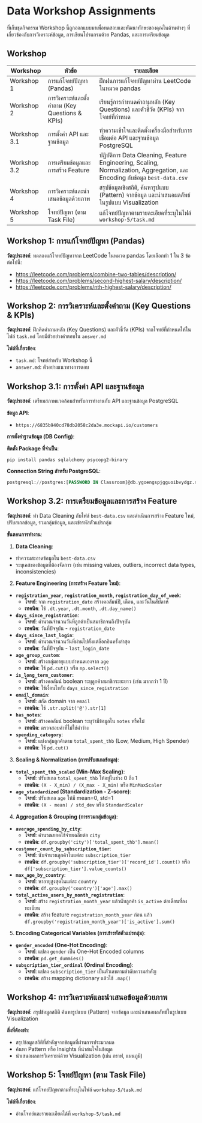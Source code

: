 # Data Workshop Assignments

ที่เก็บชุดกิจกรรม Workshop นี้ถูกออกแบบมาเพื่อทดสอบและพัฒนาทักษะของคุณในด้านต่างๆ ที่เกี่ยวข้องกับการวิเคราะห์ข้อมูล, การเขียนโปรแกรมด้วย Pandas, และการเตรียมข้อมูล

## Workshop

| Workshop     | หัวข้อ                                                              | รายละเอียด                                                                                                                                                                       |
|--------------|--------------------------------------------------------------------|--------------------------------------------------------------------------------------------------------------------------------------------------------------------------------|
| Workshop 1   | การแก้โจทย์ปัญหา (Pandas)                                            | ฝึกฝนการแก้โจทย์ปัญหาผ่าน LeetCode ในหมวด pandas                                                                                                                                    |
| Workshop 2   | การวิเคราะห์และตั้งคำถาม (Key Questions & KPIs)                         | เรียนรู้การกำหนดคำถามหลัก (Key Questions) และตัวชี้วัด (KPIs) จากโจทย์ที่กำหนด                                                                                                         |
| Workshop 3.1 | การตั้งค่า API และฐานข้อมูล                                                | ทำความเข้าใจและติดตั้งเครื่องมือสำหรับการเชื่อมต่อ API และฐานข้อมูล PostgreSQL                                                                                                            |
| Workshop 3.2 | การเตรียมข้อมูลและการสร้าง Feature                                      | ปฏิบัติการ Data Cleaning, Feature Engineering, Scaling, Normalization, Aggregation, และ Encoding กับข้อมูล `best-data.csv`                                                         |
| Workshop 4   | การวิเคราะห์และนำเสนอข้อมูลด้วยภาพ                                        | สรุปข้อมูลเชิงสถิติ, ค้นหารูปแบบ (Pattern) จากข้อมูล และนำเสนอผลลัพธ์ในรูปแบบ Visualization                                                                                             |
| Workshop 5   | โจทย์ปัญหา (ตาม Task File)                                             | แก้โจทย์ปัญหาตามรายละเอียดที่ระบุในไฟล์ `workshop-5/task.md`                                                                                                                       |

## Workshop 1: การแก้โจทย์ปัญหา (Pandas)

**วัตถุประสงค์**: ทดลองแก้โจทย์ปัญหาจาก LeetCode ในหมวด pandas โดยเลือกทำ 1 ใน 3 ข้อต่อไปนี้:

- https://leetcode.com/problems/combine-two-tables/description/
- https://leetcode.com/problems/second-highest-salary/description/
- https://leetcode.com/problems/nth-highest-salary/description/

## Workshop 2: การวิเคราะห์และตั้งคำถาม (Key Questions & KPIs)

**วัตถุประสงค์**: ฝึกคิดคำถามหลัก (Key Questions) และตัวชี้วัด (KPIs) จากโจทย์ที่กำหนดให้ในไฟล์ `task.md` โดยมีตัวอย่างคำตอบใน `answer.md`

**ไฟล์ที่เกี่ยวข้อง**:
- `task.md`: โจทย์สำหรับ Workshop นี้
- `answer.md`: ตัวอย่างแนวทางการตอบ

## Workshop 3.1: การตั้งค่า API และฐานข้อมูล

**วัตถุประสงค์**: เตรียมสภาพแวดล้อมสำหรับการทำงานกับ API และฐานข้อมูล PostgreSQL

**ข้อมูล API**:
- `https://6835b940cd78db2058c2da3e.mockapi.io/customers`

**การตั้งค่าฐานข้อมูล (DB Config)**:

**ติดตั้ง Package ที่จำเป็น**:
```shell
pip install pandas sqlalchemy psycopg2-binary
```

**Connection String สำหรับ PostgreSQL**:
```sql
postgresql://postgres:[PASSWORD IN Classroom]@db.ygoengspjgguoibvydgz.supabase.co:5432/postgres
```

## Workshop 3.2: การเตรียมข้อมูลและการสร้าง Feature

**วัตถุประสงค์**: ทำ Data Cleaning กับไฟล์ `best-data.csv` และดำเนินการสร้าง Feature ใหม่, ปรับสเกลข้อมูล, รวมกลุ่มข้อมูล, และเข้ารหัสตัวแปรกลุ่ม

**ขั้นตอนการทำงาน**:

1. **Data Cleaning**:
- ทำความสะอาดข้อมูลใน `best-data.csv`
- ระบุเคสของข้อมูลที่ต้องจัดการ (เช่น missing values, outliers, incorrect data types, inconsistencies)

2. **Feature Engineering (การสร้าง Feature ใหม่)**:
- **`registration_year`, `registration_month`, `registration_day_of_week`**:
  - **โจทย์**: จาก `registration_date` สร้างคอลัมน์ปี, เดือน, และวันในสัปดาห์
  - **เทคนิค**: ใช้ `.dt.year`, `.dt.month`, `.dt.day_name()`
- **`days_since_registration`**:
  - **โจทย์**: คำนวณจำนวนวันที่ลูกค้าเป็นสมาชิกจนถึงปัจจุบัน
  - **เทคนิค**: วันที่ปัจจุบัน - `registration_date`
- **`days_since_last_login`**:
  - **โจทย์**: คำนวณจำนวนวันที่ผ่านไปตั้งแต่ล็อกอินครั้งล่าสุด
  - **เทคนิค**: วันที่ปัจจุบัน - `last_login_date`
- **`age_group_custom`**:
  - **โจทย์**: สร้างกลุ่มอายุแบบกำหนดเองจาก `age`
  - **เทคนิค**: ใช้ `pd.cut()` หรือ `np.select()`
- **`is_long_term_customer`**:
  - **โจทย์**: สร้างคอลัมน์ boolean ระบุลูกค้าสมาชิกระยะยาว (เช่น มากกว่า 1 ปี)
  - **เทคนิค**: ใช้เงื่อนไขกับ `days_since_registration`
- **`email_domain`**:
  - **โจทย์**: สกัด domain จาก `email`
  - **เทคนิค**: ใช้ `.str.split('@').str[1]`
- **`has_notes`**:
  - **โจทย์**: สร้างคอลัมน์ boolean ระบุว่ามีข้อมูลใน `notes` หรือไม่
  - **เทคนิค**: ตรวจสอบค่าที่ไม่ใช่ค่าว่าง
- **`spending_category`**:
  - **โจทย์**: แบ่งกลุ่มลูกค้าตาม `total_spent_thb` (Low, Medium, High Spender)
  - **เทคนิค**: ใช้ `pd.cut()`

3. **Scaling & Normalization (การปรับสเกลข้อมูล)**:
- **`total_spent_thb_scaled` (Min-Max Scaling)**:
  - **โจทย์**: ปรับสเกล `total_spent_thb` ให้อยู่ในช่วง 0 ถึง 1
  - **เทคนิค**: `(X - X_min) / (X_max - X_min)` หรือ `MinMaxScaler`
- **`age_standardized` (Standardization - Z-score)**:
  - **โจทย์**: ปรับสเกล `age` ให้มี mean=0, std=1
  - **เทคนิค**: `(X - mean) / std_dev` หรือ `StandardScaler`

4. **Aggregation & Grouping (การรวมกลุ่มข้อมูล)**:
- **`average_spending_by_city`**:
  - **โจทย์**: คำนวณยอดใช้จ่ายเฉลี่ยต่อ `city`
  - **เทคนิค**: `df.groupby('city')['total_spent_thb'].mean()`
- **`customer_count_by_subscription_tier`**:
  - **โจทย์**: นับจำนวนลูกค้าในแต่ละ `subscription_tier`
  - **เทคนิค**: `df.groupby('subscription_tier')['record_id'].count()` หรือ `df['subscription_tier'].value_counts()`
- **`max_age_by_country`**:
  - **โจทย์**: หาอายุสูงสุดในแต่ละ `country`
  - **เทคนิค**: `df.groupby('country')['age'].max()`
- **`total_active_users_by_month_registration`**:
  - **โจทย์**: สร้าง `registration_month_year` แล้วนับลูกค้า `is_active` ต่อเดือนที่ลงทะเบียน
  - **เทคนิค**: สร้าง feature `registration_month_year` ก่อน แล้ว `df.groupby('registration_month_year')['is_active'].sum()`

5. **Encoding Categorical Variables (การเข้ารหัสตัวแปรกลุ่ม)**:
- **`gender_encoded` (One-Hot Encoding)**:
  - **โจทย์**: แปลง `gender` เป็น One-Hot Encoded columns
  - **เทคนิค**: `pd.get_dummies()`
- **`subscription_tier_ordinal` (Ordinal Encoding)**:
  - **โจทย์**: แปลง `subscription_tier` เป็นตัวเลขตามลำดับความสำคัญ
  - **เทคนิค**: สร้าง mapping dictionary แล้วใช้ `.map()`

## Workshop 4: การวิเคราะห์และนำเสนอข้อมูลด้วยภาพ

**วัตถุประสงค์**: สรุปข้อมูลสถิติ ค้นหารูปแบบ (Pattern) จากข้อมูล และนำเสนอผลลัพธ์ในรูปแบบ Visualization

**สิ่งที่ต้องทำ**:
- สรุปข้อมูลสถิติที่สำคัญจากข้อมูลที่ผ่านการประมวลผล
- ค้นหา Pattern หรือ Insights ที่น่าสนใจในข้อมูล
- นำเสนอผลการวิเคราะห์ด้วย Visualization (เช่น กราฟ, แผนภูมิ)

## Workshop 5: โจทย์ปัญหา (ตาม Task File)

**วัตถุประสงค์**: แก้โจทย์ปัญหาตามที่ระบุในไฟล์ `workshop-5/task.md`

**ไฟล์ที่เกี่ยวข้อง**:
- อ่านโจทย์และรายละเอียดได้ที่ `workshop-5/task.md`